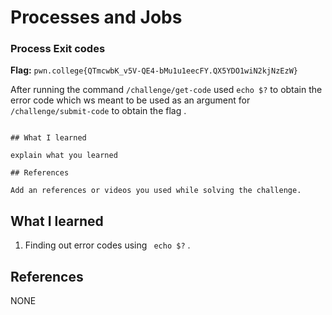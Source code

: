 # Processes and Jobs 

### Process Exit codes 

**Flag:** `pwn.college{QTmcwbK_v5V-QE4-bMu1u1eecFY.QX5YDO1wiN2kjNzEzW}`

After running the command `/challenge/get-code` used `echo $?` to obtain the error code which ws meant to be used as an argument for `/challenge/submit-code` to obtain the flag .


```

## What I learned

explain what you learned

## References

Add an references or videos you used while solving the challenge.

```
## What I learned

1. Finding out error codes using ` echo $?` .

## References

NONE
